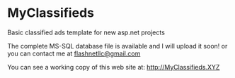 # MyClassifieds

Basic classified ads template for new asp.net projects

The complete MS-SQL database file is available and I will upload it soon!
or you can contact me at flashnetllc@gmail.com

You can see a working copy of this web site at: http://MyClassifieds.XYZ
